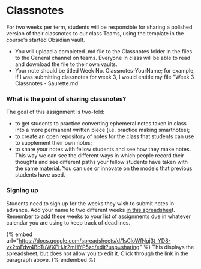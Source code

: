 # Classnotes

For two weeks per term, students will be responsible for sharing a polished version of their classnotes to our class Teams, using the template in the course's started Obsidian vault.&#x20;

* You will upload a completed .md file to the Classnotes folder in the files to the General channel on teams. Everyone in class will be able to read and download the file to their own vaults.
* Your note should be titled Week No. Classnotes-YourName; for example, if I was submitting classnotes for week 3, I would entitle my file "Week 3 Classnotes - Saurette.md

### What is the point of sharing classnotes?

The goal of this assignment is two-fold:&#x20;

* to get students to practice converting ephemeral notes taken in class into a more permanent written piece (i.e. practice making smartnotes);
* to create an open repository of notes for the class that students can use to supplement their own notes;
* to share your notes with fellow students and see how they make notes. This way we can see the different ways in which people record their thoughts and see different paths your fellow students have taken with the same material. You can use or innovate on the models that previous students have used.

### Signing up

Students need to sign up for the weeks they wish to submit notes in advance. Add your name to two different weeks [in this spreadshee](https://docs.google.com/spreadsheets/d/1sCloWfNgj3t\_YD8-vx2toFdw4BbTuWXFHJr2mHYP5zc/edit?usp=sharing)t. Remember to add these weeks to your list of assignments due in whatever calendar you are using to keep track of deadlines.&#x20;

{% embed url="https://docs.google.com/spreadsheets/d/1sCloWfNgj3t_YD8-vx2toFdw4BbTuWXFHJr2mHYP5zc/edit?usp=sharing" %}
This displays the spreadsheet, but does not allow you to edit it. Click through the link in the paragraph above.&#x20;
{% endembed %}

&#x20;
